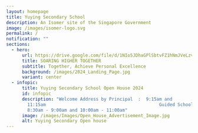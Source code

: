 ```yaml
---
layout: homepage
title: Yuying Secondary School
description: An Isomer site of the Singapore Government
image: /images/isomer-logo.svg
permalink: /
notification: ""
sections:
  - hero:
      url: https://drive.google.com/file/d/1NIo5JDhaGPlSbtvFZ1hNmJVeLzvrqsmo/view?usp=share_link
      title: SOARING HIGHER TOGETHER
      subtitle: Together, Achieve Personal Excellence
      background: /images/2024_Landing_Page.jpg
      variant: center
  - infopic:
      title: Yuying Secondary School Open House 2024
      id: infopic
      description: "Welcome Address by Principal  :  9:15am and
        11:15am                                           Guided School Tour -
        8:30am - 9:00am and 10:00am - 11:00am"
      image: /images/Images/Open_House_Advertisement_Image.jpg
      alt: Yuying Secondary Open house
---
```

